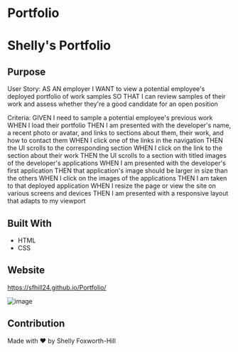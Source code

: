# Portfolio

# Shelly's Portfolio

## Purpose
User Story:
AS AN employer
I WANT to view a potential employee's deployed portfolio of work samples
SO THAT I can review samples of their work and assess whether they're a good candidate for an open position

Criteria:
GIVEN I need to sample a potential employee's previous work
WHEN I load their portfolio
THEN I am presented with the developer's name, a recent photo or avatar, and links to sections about them, their work, and how to contact them
WHEN I click one of the links in the navigation
THEN the UI scrolls to the corresponding section
WHEN I click on the link to the section about their work
THEN the UI scrolls to a section with titled images of the developer's applications
WHEN I am presented with the developer's first application
THEN that application's image should be larger in size than the others
WHEN I click on the images of the applications
THEN I am taken to that deployed application
WHEN I resize the page or view the site on various screens and devices
THEN I am presented with a responsive layout that adapts to my viewport

## Built With
* HTML
* CSS

## Website
https://sfhill24.github.io/Portfolio/

![image](https://user-images.githubusercontent.com/49098706/189211696-6975193b-3ae7-46d8-b9a8-67965cf06d06.png)


## Contribution
Made with ❤️ by Shelly Foxworth-Hill

